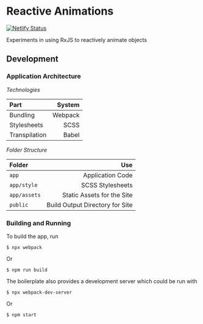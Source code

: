 Reactive Animations
===========================================================

[![Netlify Status](https://api.netlify.com/api/v1/badges/b38ce71e-9d91-4cae-ad51-7384898f87cd/deploy-status)](https://app.netlify.com/sites/reactive-animations/deploys)

Experiments in using RxJS to reactively animate objects

Development
-----------------------------------------------------------

### Application Architecture

_Technologies_

| Part          |  System |
|:--------------|--------:|
| Bundling      | Webpack |
| Stylesheets   |    SCSS |
| Transpilation |   Babel |

_Folder Structure_

| Folder       |                             Use |
|:-------------|--------------------------------:|
| `app`        |                Application Code |
| `app/style`  |                SCSS Stylesheets |
| `app/assets` |      Static Assets for the Site |
| `public`     | Build Output Directory for Site |

### Building and Running

To build the app, run

    $ npx webpack

Or

    $ npm run build

The boilerplate also provides a development server which
could be run with

    $ npx webpack-dev-server

Or

    $ npm start